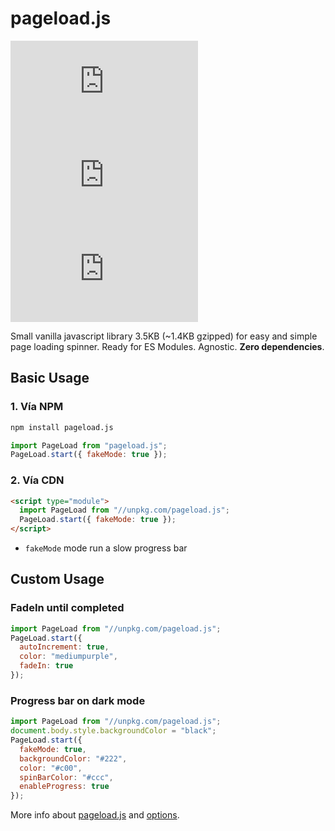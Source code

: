 # pageload.js

![npm](https://img.shields.io/npm/v/pageload.js)
![GitHub file size in bytes](https://img.shields.io/github/size/manzdev/pageload.js/lib/pageload.min.js)
![Libraries.io dependency status for latest release](https://img.shields.io/librariesio/release/npm/pageload.js)

Small vanilla javascript library 3.5KB (~1.4KB gzipped) for easy and simple page loading spinner.
Ready for ES Modules. Agnostic. **Zero dependencies**.

## Basic Usage

### 1. Vía NPM

```bash
npm install pageload.js
```

```js
import PageLoad from "pageload.js";
PageLoad.start({ fakeMode: true });
```

### 2. Vía CDN

```html
<script type="module">
  import PageLoad from "//unpkg.com/pageload.js";
  PageLoad.start({ fakeMode: true });
</script>
```

- `fakeMode` mode run a slow progress bar

## Custom Usage

### FadeIn until completed

```js
import PageLoad from "//unpkg.com/pageload.js";
PageLoad.start({
  autoIncrement: true,
  color: "mediumpurple",
  fadeIn: true
});
```

### Progress bar on dark mode

```js
import PageLoad from "//unpkg.com/pageload.js";
document.body.style.backgroundColor = "black";
PageLoad.start({
  fakeMode: true,
  backgroundColor: "#222",
  color: "#c00",
  spinBarColor: "#ccc",
  enableProgress: true
});
```

More info about [pageload.js](https://manzdev.github.io/pageload.js) and [options](https://manzdev.github.io/pageload.js/#options).
